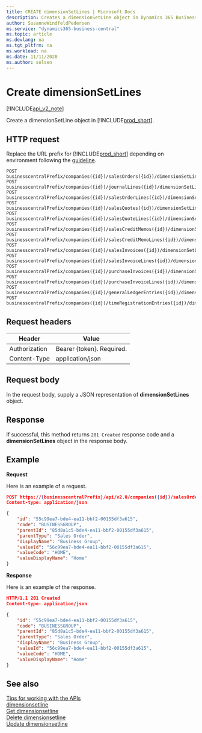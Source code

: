 ```yaml
---
title: CREATE dimensionSetLines | Microsoft Docs
description: Creates a dimensionSetLine object in Dynamics 365 Business Central.
author: SusanneWindfeldPedersen
ms.service: "dynamics365-business-central"
ms.topic: article
ms.devlang: na
ms.tgt_pltfrm: na
ms.workload: na
ms.date: 11/11/2020
ms.author: solsen
---
```


# Create dimensionSetLines

[!INCLUDE[api_v2_note](../../includes/api_v2_note.md)]

Create a dimensionSetLine object in [!INCLUDE[prod_short](../../../includes/prod_short.md)].

## HTTP request
Replace the URL prefix for [!INCLUDE[prod_short](../../../includes/prod_short.md)] depending on environment following the [guideline](../../v2.0/endpoints-apis-for-dynamics.md).

```
POST businesscentralPrefix/companies({id})/salesOrders({id})/dimensionSetLines({id})
POST businesscentralPrefix/companies({id})/journalLines({id})/dimensionSetLines({id})
POST businesscentralPrefix/companies({id})/salesOrderLines({id})/dimensionSetLines({id})
POST businesscentralPrefix/companies({id})/salesQuotes({id})/dimensionSetLines({id})
POST businesscentralPrefix/companies({id})/salesQuoteLines({id})/dimensionSetLines({id})
POST businesscentralPrefix/companies({id})/salesCreditMemos({id})/dimensionSetLines({id})
POST businesscentralPrefix/companies({id})/salesCreditMemoLines({id})/dimensionSetLines({id})
POST businesscentralPrefix/companies({id})/salesInvoices({id})/dimensionSetLines({id})
POST businesscentralPrefix/companies({id})/salesInvoiceLines({id})/dimensionSetLines({id})
POST businesscentralPrefix/companies({id})/purchaseInvoices({id})/dimensionSetLines({id})
POST businesscentralPrefix/companies({id})/purchaseInvoiceLines({id})/dimensionSetLines({id})
POST businesscentralPrefix/companies({id})/generalLedgerEntries({id})/dimensionSetLines({id})
POST businesscentralPrefix/companies({id})/timeRegistrationEntries({id})/dimensionSetLines({id})
```


## Request headers

|Header         |Value                    |
|---------------|-------------------------|
|Authorization  |Bearer {token}. Required.|
|Content-Type   |application/json         |

## Request body
In the request body, supply a JSON representation of **dimensionSetLines** object.

## Response
If successful, this method returns ```201 Created``` response code and a **dimensionSetLines** object in the response body.

## Example

**Request**

Here is an example of a request.

```json
POST https://{businesscentralPrefix}/api/v2.0/companies({id})/salesOrders({id})/dimensionSetLines({id})
Content-type: application/json

{
    "id": "55c99ea7-bde4-ea11-bbf2-00155df3a615",
    "code": "BUSINESSGROUP",
    "parentId": "85d8a1c5-bde4-ea11-bbf2-00155df3a615",
    "parentType": "Sales Order",
    "displayName": "Business Group",
    "valueId": "56c99ea7-bde4-ea11-bbf2-00155df3a615",
    "valueCode": "HOME",
    "valueDisplayName": "Home"
}
```

**Response**

Here is an example of the response. 


```json
HTTP/1.1 201 Created
Content-type: application/json

{
    "id": "55c99ea7-bde4-ea11-bbf2-00155df3a615",
    "code": "BUSINESSGROUP",
    "parentId": "85d8a1c5-bde4-ea11-bbf2-00155df3a615",
    "parentType": "Sales Order",
    "displayName": "Business Group",
    "valueId": "56c99ea7-bde4-ea11-bbf2-00155df3a615",
    "valueCode": "HOME",
    "valueDisplayName": "Home"
}
```


## See also
[Tips for working with the APIs](/dynamics365/business-central/dev-itpro/developer/devenv-connect-apps-tips)    
[dimensionsetline](../resources/dynamics_dimensionsetline.md)    
[Get dimensionsetline](dynamics_dimensionsetline_Get.md)    
[Delete dimensionsetline](dynamics_dimensionsetline_Delete.md)    
[Update dimensionsetline](dynamics_dimensionsetline_Update.md)    
